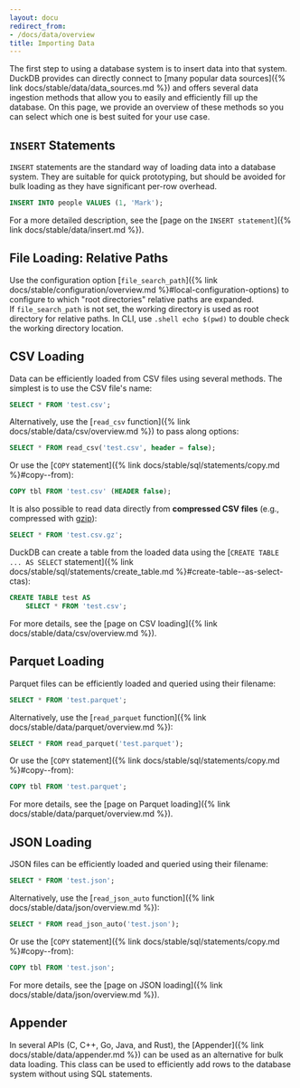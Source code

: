 ```yaml
---
layout: docu
redirect_from:
- /docs/data/overview
title: Importing Data
---
```


The first step to using a database system is to insert data into that system.
DuckDB provides can directly connect to [many popular data sources]({% link docs/stable/data/data_sources.md %}) and offers several data ingestion methods that allow you to easily and efficiently fill up the database.
On this page, we provide an overview of these methods so you can select which one is best suited for your use case.

## `INSERT` Statements

`INSERT` statements are the standard way of loading data into a database system. They are suitable for quick prototyping, but should be avoided for bulk loading as they have significant per-row overhead.

```sql
INSERT INTO people VALUES (1, 'Mark');
```

For a more detailed description, see the [page on the `INSERT statement`]({% link docs/stable/data/insert.md %}).

## File Loading: Relative Paths

Use the configuration option [`file_search_path`]({% link docs/stable/configuration/overview.md %}#local-configuration-options) to configure to which "root directories" relative paths are expanded.   
If `file_search_path` is not set, the working directory is used as root directory for relative paths. In CLI, use `.shell echo $(pwd)` to double check the working directory location.

## CSV Loading

Data can be efficiently loaded from CSV files using several methods. The simplest is to use the CSV file's name:

```sql
SELECT * FROM 'test.csv';
```

Alternatively, use the [`read_csv` function]({% link docs/stable/data/csv/overview.md %}) to pass along options:

```sql
SELECT * FROM read_csv('test.csv', header = false);
```

Or use the [`COPY` statement]({% link docs/stable/sql/statements/copy.md %}#copy--from):

```sql
COPY tbl FROM 'test.csv' (HEADER false);
```

It is also possible to read data directly from **compressed CSV files** (e.g., compressed with [gzip](https://www.gzip.org/)):

```sql
SELECT * FROM 'test.csv.gz';
```

DuckDB can create a table from the loaded data using the [`CREATE TABLE ... AS SELECT` statement]({% link docs/stable/sql/statements/create_table.md %}#create-table--as-select-ctas):

```sql
CREATE TABLE test AS
    SELECT * FROM 'test.csv';
```

For more details, see the [page on CSV loading]({% link docs/stable/data/csv/overview.md %}).

## Parquet Loading

Parquet files can be efficiently loaded and queried using their filename:

```sql
SELECT * FROM 'test.parquet';
```

Alternatively, use the [`read_parquet` function]({% link docs/stable/data/parquet/overview.md %}):

```sql
SELECT * FROM read_parquet('test.parquet');
```

Or use the [`COPY` statement]({% link docs/stable/sql/statements/copy.md %}#copy--from):

```sql
COPY tbl FROM 'test.parquet';
```

For more details, see the [page on Parquet loading]({% link docs/stable/data/parquet/overview.md %}).

## JSON Loading

JSON files can be efficiently loaded and queried using their filename:

```sql
SELECT * FROM 'test.json';
```

Alternatively, use the [`read_json_auto` function]({% link docs/stable/data/json/overview.md %}):

```sql
SELECT * FROM read_json_auto('test.json');
```

Or use the [`COPY` statement]({% link docs/stable/sql/statements/copy.md %}#copy--from):

```sql
COPY tbl FROM 'test.json';
```

For more details, see the [page on JSON loading]({% link docs/stable/data/json/overview.md %}).

## Appender

In several APIs (C, C++, Go, Java, and Rust), the [Appender]({% link docs/stable/data/appender.md %}) can be used as an alternative for bulk data loading.
This class can be used to efficiently add rows to the database system without using SQL statements.
